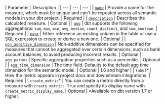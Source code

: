 | Parameter | Description | 
| --- | --- | --- | 
| [`name`](/docs/build/measures#name) | Provide a name for the measure, which must be unique and can't be repeated across all semantic models in your dbt project. | Required | 
| [`description`](/docs/build/measures#description) | Describes the calculated measure. | Optional | 
| [`agg`](/docs/build/measures#description) | dbt supports the following aggregations: `sum`, `max`, `min`, `avg`, `median`, `count_distinct`, and `sum_boolean`. | Required | 
| [`expr`](/docs/build/measures#expr) | Either reference an existing column in the table or use a SQL expression to create or derive a new one. | Optional | 
| [`non_additive_dimension`](/docs/build/measures#non-additive-dimensions) | Non-additive dimensions can be specified for measures that cannot be aggregated over certain dimensions, such as bank account balances, to avoid producing incorrect results. | Optional |
| `agg_params` | Specific aggregation properties such as a percentile. | Optional | 
| `agg_time_dimension` | The time field. Defaults to the default agg time dimension for the semantic model.  | Optional | 1.6 and higher |
| `label`*  | How the metric appears in project docs and downstream integrations. | Required | 
| `create_metric`* | You can create a metric directly from a measure with `create_metric: True` and specify its display name with `create_metric_display_name`.  | Optional |
*Available on dbt version 1.7 or higher.
